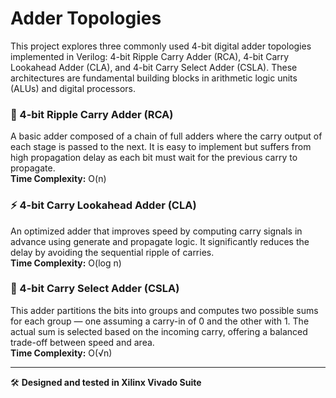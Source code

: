 # Adder Topologies

This project explores three commonly used 4-bit digital adder topologies implemented in Verilog: 4-bit Ripple Carry Adder (RCA), 4-bit Carry Lookahead Adder (CLA), and 4-bit Carry Select Adder (CSLA). These architectures are fundamental building blocks in arithmetic logic units (ALUs) and digital processors.

### 🔷 4-bit Ripple Carry Adder (RCA)
A basic adder composed of a chain of full adders where the carry output of each stage is passed to the next. It is easy to implement but suffers from high propagation delay as each bit must wait for the previous carry to propagate.  
**Time Complexity:** O(n)

### ⚡ 4-bit Carry Lookahead Adder (CLA)
An optimized adder that improves speed by computing carry signals in advance using generate and propagate logic. It significantly reduces the delay by avoiding the sequential ripple of carries.  
**Time Complexity:** O(log n)

### 🔀 4-bit Carry Select Adder (CSLA)
This adder partitions the bits into groups and computes two possible sums for each group — one assuming a carry-in of 0 and the other with 1. The actual sum is selected based on the incoming carry, offering a balanced trade-off between speed and area.  
**Time Complexity:** O(√n)

---

🛠️ **Designed and tested in Xilinx Vivado Suite**
